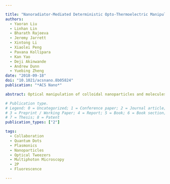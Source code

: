 ```yaml
---

title: "Nanoradiator-Mediated Deterministic Opto-Thermoelectric Manipulation"
authors:
  - Yaoran Liu
  - Linhan Lin
  - Bharath Rajeeva
  - Jeremy Jarrett
  - Xintong Li
  - Xiaolei Peng
  - Pavana Kollipara
  - Kan Yao
  - Deji Akinwande
  - Andrew Dunn
  - Yuebing Zheng
date: "2018-09-18"
doi: "10.1021/acsnano.8b05824"
publication: "*ACS Nano*"

abstract: Optical manipulation of colloidal nanoparticles and molecules is significant in numerous fields. Opto-thermoelectric nanotweezers exploiting multiple coupling among light, heat, and electric fields enables the low-power optical trapping of nanoparticles on a plasmonic substrate. However, the management of light-to-heat conversion for the versatile and precise manipulation of nanoparticles is still elusive. Herein, we explore the opto-thermoelectric trapping at plasmonic antennas that serve as optothermal nanoradiators to achieve the low-power (∼0.08 mW/µm$^2$) and deterministic manipulation of nanoparticles. Specifically, precise optical manipulation of nanoparticles is achieved _via_ optical control of the subwavelength thermal hot spots. We employ a femtosecond laser beam to further improve the heat localization and the precise trapping of single ∼30 nm semiconductor quantum dots at the antennas where the plasmon–exciton coupling can be tuned. With its low-power, precise, and versatile particle control, the opto-thermoelectric manipulation can have applications in photonics, life sciences, and colloidal sciences.

# Publication type.
# Legend: 0 = Uncategorized; 1 = Conference paper; 2 = Journal article;
# 3 = Preprint / Working Paper; 4 = Report; 5 = Book; 6 = Book section;
# 7 = Thesis; 8 = Patent
publication_types: ["2"]

tags:
  - Collaboration
  - Quantum Dots
  - Plasmonics
  - Nanoparticles
  - Optical Tweezers
  - Multiphoton Microscopy
  - 2P
  - Fluorescence

---
```

